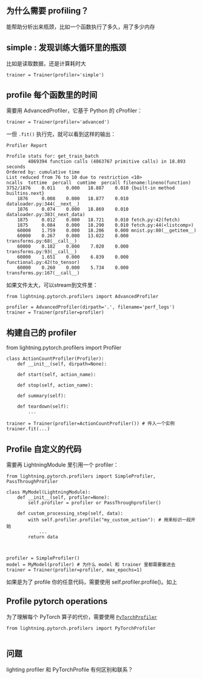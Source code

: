 ## 为什么需要 profiling？
能帮助分析出来瓶颈，比如一个函数执行了多久，用了多少内存

## simple : 发现训练大循环里的瓶颈
比如是读取数据，还是计算耗时大

```
trainer = Trainer(profiler='simple')
```
## profile 每个函数里的时间
需要用 AdvancedProfiler，它基于 Python 的 cProfiler：
```
trainer = Trainer(profiler='advanced')
```
一但 `.fit()` 执行完，就可以看到这样的输出：
```
Profiler Report

Profile stats for: get_train_batch
        4869394 function calls (4863767 primitive calls) in 18.893 seconds
Ordered by: cumulative time
List reduced from 76 to 10 due to restriction <10>
ncalls  tottime  percall  cumtime  percall filename:lineno(function)
3752/1876    0.011    0.000   18.887    0.010 {built-in method builtins.next}
    1876     0.008    0.000   18.877    0.010 dataloader.py:344(__next__)
    1876     0.074    0.000   18.869    0.010 dataloader.py:383(_next_data)
    1875     0.012    0.000   18.721    0.010 fetch.py:42(fetch)
    1875     0.084    0.000   18.290    0.010 fetch.py:44(<listcomp>)
    60000    1.759    0.000   18.206    0.000 mnist.py:80(__getitem__)
    60000    0.267    0.000   13.022    0.000 transforms.py:68(__call__)
    60000    0.182    0.000    7.020    0.000 transforms.py:93(__call__)
    60000    1.651    0.000    6.839    0.000 functional.py:42(to_tensor)
    60000    0.260    0.000    5.734    0.000 transforms.py:167(__call__)

```
如果文件太大，可以stream到文件里：
```
from lightning.pytorch.profilers import AdvancedProfiler

profiler = AdvancedProfiler(dirpath='.', filename='perf_logs')
trainer = Trainer(profiler=profiler)
```
## 构建自己的 profiler
from lightning.pytorch.profilers import Profiler

```
class ActionCountProfiler(Profiler):
    def __init__(self, dirpath=None):
    
    def start(self, action_name):

    def stop(self, action_name):
    
    def summary(self):
    
    def teardown(self):
        ...

trainer = Trainer(profiler=ActionCountProfiler()) # 传入一个实例
trainer.fit(...)

```
## Profile 自定义的代码
需要再 LightningModule 里引用一个 profiler：
```
from lightning.pytorch.profilers import SimpleProfiler, PassThroughProfiler

class MyModel(LightningModule):
    def __init__(self, profiler=None):
        self.profiler = profiler or PassThroughprofiler()

    def custom_processing_step(self, data):
        with self.profiler.profile("my_custom_action"): # 用来标识一段开始
            ...
        return data
        
        
        
profiler = SimpleProfiler()
model = MyModel(profiler) # 为什么 model 和 trainer 里都需要塞进去
trainer = Trainer(profiler=profiler, max_epochs=1)
```

如果是为了 profile 你的任意代码，需要使用 self.profiler.profile()。如上

## Profile pytorch operations
为了理解每个 PyTorch 算子的代价，需要使用 [`PyTorchProfiler`](https://pytorch.org/docs/master/profiler.html)
```
from lightning.pytorch.profilers import PyTorchProfiler


```
##
## 问题
lighting profiler 和 PyTorchProfile 有何区别和联系？


